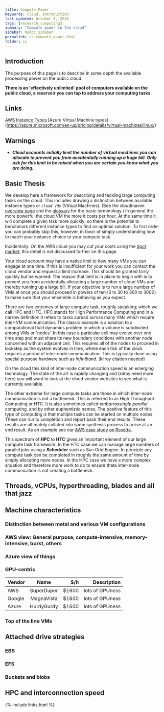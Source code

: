 ```yaml
---
title: Compute Power
keywords: cloud, introduction
last_updated: October 6, 2016
tags: [research_computing]
summary: "Compute power in the cloud"
sidebar: mydoc_sidebar
permalink: cc_compute_power.html
folder: cc
---
```


## Introduction
The purpose of this page is to describe in some depth the available processing power on the public cloud. 

**There is an 'effectively unlimited' pool of computers available on the public cloud, a reservoir you can
tap to address your computing tasks.**

## Links
[AWS Instance Types](https://aws.amazon.com/ec2/instance-types/)
[Azure Virtual Machine types] (https://azure.microsoft.com/en-us/pricing/details/virtual-machines/linux/)

## Warnings

- ***Cloud accounts initially limit the number of virtual machines you can allocate to prevent you
from accidentally running up a huge bill. Only ask for this limit to be raised when you are certain
you know what you are doing.***

## Basic Thesis

We develop here a framework for describing and tackling large computing tasks on the cloud. 
This includes drawing a distinction between available instance types or `cloud VMs` (Virtual Machines). 
(See the cloudmaven [overview page](cc_what_is_the_cloud) and the [glossary](cc_glossary) for the basic 
terminology.) In general the more powerful the cloud VM the more it costs per hour. At the same time
it will complete a given task more quickly; so there is the potential to benchmark different instance
types to find an optimal solution. To first order you can probably skip this, however, in favor of 
simply understanding how to match your instance choice to your compute task.

Incidentally: On the AWS cloud you may cut your costs using the [Spot market](aws_spot_market.html); 
this detail is not discussed further on this page. 

Your cloud account may have a native limit to how many VMs you can engage at one time. If this
is insufficient for your work you can contact the cloud vendor and request a limit increase. This
should be granted fairly quickly but be warned: The reason that limit is in place to begin with is
to prevent you from accidentally allocating a large number of cloud VMs and thereby running up a 
large bill. If your objective is to run a large number of VMs at once you should proceed in powers 
of ten (3 to 30 to 300 to 3000) to make sure that your ensemble is behaving as you expect.

There are two extremes of large compute task, roughly speaking; which we call HPC and HTC. 
HPC stands for High Performance Computing and in a narrow definition it refers to tasks spread 
across many VMs which require inter-VM communication. The classic example is a solution to a 
computational fluid dynamics problem in which a volume is subdivided among VMs or 'nodes'. 
In this case a particular cell may evolve over one time step and must share its new boundary
conditions with another node concerned with an adjacent cell. This requires all of the nodes
to proceed in lockstep as the system evolves in time, where each tick of the clock requires a
period of inter-node communication. This is typically done using special purpose hardware such 
as *Infiniband*. (kilroy citation needed) 

On the cloud this kind of inter-node communication speed is an emerging technology. The state of the 
art is rapidly changing and (kilroy need more here) you will want to look at the cloud vendor
websites to see what is currently available. 

The other extreme for large compute tasks are those in which inter-node communication is not a
bottleneck. This is referred to as High Throughput Computing or HTC. It is also sometimes called
*embarrassingly parallel* computing, and by other euphemistic names. The positive feature of this
type of computing is that multiple tasks can be started on multiple nodes. These can run to 
completion and report back their end results. These results are ultimately collated into some
synthesis process to arrive at an end result. As an example see our 
[AWS case study on Rosetta](acs_rosetta.html).

This spectrum of **HPC** to **HTC** gives an important element of our large compute task framework. 
In the HTC case we can manage large numbers of parallel jobs using a **Scheduler** such as 
Sun Grid Engine. In principle any compute task can be completed in roughly the same amount of time
by simply allocating more nodes.  In the HPC case we have a more complex situation and therefore 
more work to do to ensure thata inter-node communication is not creating a bottleneck.
 
## Threads, vCPUs, hyperthreading, blades and all that jazz

## Machine characteristics 

### Distinction between metal and various VM configurations

### AWS view: General purpose, compute-intensive, memory-intensive, burst, others

### Azure view of things

### GPU-centric


| Vendor        | Name           | $/h  |   Description    |
| ------------- |:-------------:| -----:| ----------------:|
| AWS           | SuperDuper    | $1600 | lots of GPUness  |
| Google        | MagnaVista    | $1600 | lots of GPUness  | 
| Azure         | HurdyGurdy    | $1600 | lots of GPUness  |


### Top of the line VMs

## Attached drive strategies

### EBS

### EFS

### Buckets and blobs

## HPC and interconnection speed

{% include links.html %}
